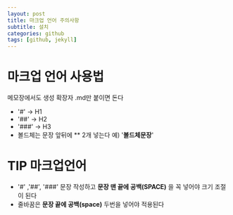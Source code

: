 ```yaml
---
layout: post
title: 마크업 언어 주의사항
subtitle: 설치
categories: github
tags: [github, jekyll]
---
```


# 마크업 언어 사용법
메모장에서도 생성 확장자 .md만 붙이면 돈다
- '#' -> H1 
- '##' -> H2
- '###' -> H3 
- 볼드체는 문장 앞뒤에 ** 2개 넣는다 예) '**볼드체문장**'
  
  
# TIP 마크업언어
- '#' ,'##', '###' 문장 작성하고 **문장 맨 끝에 공백(SPACE)** 을 꼭 넣어야 크기 조절이 된다
- 줄바꿈은 **문장 끝에 공백(space)** 두번을 넣어야 적용된다


